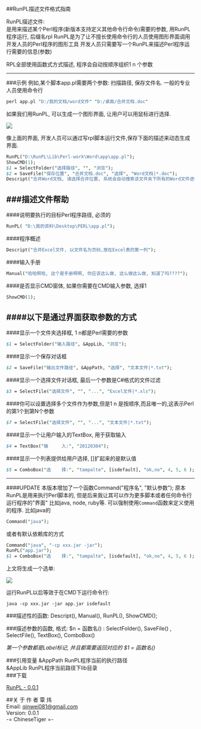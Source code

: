 ##RunPL描述文件格式指南

 RunPL描述文件:  
      是用来描述某个Perl程序(新版本支持定义其他命令行命令)需要的参数, 用RunPL程序运行, 后缀名rpl
 RunPL是为了让不擅长使用命令行的人员使用图形界面调用开发人员的Perl程序的图形工具
 开发人员只需要写一个RunPL来描述Perl程序运行需要的信息(参数)
 
 RPL全部使用函数式方式描述,  程序会自动按顺序组织$1~$n 个参数

---
###示例
  例如,某个脚本app.pl需要两个参数: 扫描路径, 保存文件名. 一般的专业人员使用命令行


```perl
perl app.pl "D:/我的文档/word文件" "D:/桌面/合并文档.doc"
```

  如果我们用RunPL, 可以生成一个图形界面, 让用户可以用鼠标进行选择.

<img src="https://raw.github.com/LoginQin/RunPL/master/assert/combineword.png" />

  像上面的界面, 开发人员可以通过写rpl脚本运行文件,保存下面的描述来动态生成界面.


```perl
RunPL("D:\RunPL\Lib\Perl-work\Word\app\app.pl");
ShowCMD(1);
$1 = SelectFolder("选择路径", "", "浏览");
$2 = SaveFile("保存位置", "合并文档.doc", "选择", "Word文档|*.doc");
Descript("合并Word文档, 请选择合并位置, 系统会自动搜索该文件夹下所有的Word文件进行合并~");
```

###描述文件帮助
----

####说明要执行的目标Perl程序路径, 必须的
```perl
RunPL( "D:\我的资料\Desktop\PERL\app.pl");
```
####程序概述
```perl
Descript("合并Excel文件, 以文件名为页码,放在Excel表的第一列");
```
####输入手册
```perl
Manual("哈哈啊哈, 这个是手册啊啊, 你应该这么做, 这么做这么做, 知道了吗????");
```
####是否显示CMD窗体, 如果你需要在CMD输入参数, 选择1
```perl
ShowCMD(1);
```
####以下是通过界面获取参数的方式
----

####显示一个文件夹选择框, $1~$n都是Perl需要的参数
```perl 
$1 = SelectFolder("输入路径", &AppLib, "浏览");  
```
####显示一个保存对话框
```perl
$2 = SaveFile("输出文件路径", &AppPath, "选择", "文本文件|*.txt");
```
####显示一个选择文件对话框, 最后一个参数是C#格式的文件过滤
```perl
$3 = SelectFile("选择文件", "", "...", "Excel文件|*.xls");
```
####你可以设置选择多个文件作为参数,但是$1~$n 是按顺序,而且唯一的,这表示Perl的第1个到第N个参数
```perl
$7 = SelectFile("选择文件", "", "...", "文本文件|*.txt");
```
####显示一个让用户输入的TextBox, 用于获取输入
```perl
$4 = TextBox("输     入:", "20120304");
```
####显示一个列表提供给用户选择, []扩起来的是默认值
```perl
$5 = ComboBox("选    择:", "tampalte", [isdefault], "ok,no", 4, 5, 6 );
```
---------------------------------------------------------------------------------------------
####UPDATE
本版本增加了一个函数Command("程序名", "默认参数");
  原本RunPL是用来执行Perl脚本的, 但是后来我让其可以作为更多脚本或者任何命令行运行程序的"界面"
比如java, node, ruby等.
 可以强制使用`Command`函数来定义使用的程序.
 比如java的

```perl
Command("java");
```
或者有默认依赖库的方式

```perl
Command("java", "-cp xxx.jar -jar");
RunPL("app.jar");
$1 = ComboBox("选    择:", "tampalte", [isdefault], "ok,no", 4, 5, 6 );
```
上文将生成一个选单:

<img src="https://raw.github.com/LoginQin/RunPL/master/assert/combox.png" />

运行RunPL以后等效于在CMD下运行命令行:

```shell
java -cp xxx.jar -jar app.jar isdefault 
```

###描述性的函数: 
    Descript(), Manual(), RunPL(), ShowCMD();

###描述参数的函数, 格式: $n = 函数名() :
    SelectFolder(), SaveFile() , SelectFile(), TextBox(), ComboBox()

   *第一个参数都是Label标记,  并且都需要返回对应的  $1 = 函数名()*

###引用变量
    &AppPath  RunPL程序当前的执行路径  
    &AppLib   RunPL程序当前路径下lib目录  
###下载

[RunPL - 0.0.1](https://raw.github.com/LoginQin/RunPL/master/assert/RunPL.zip)

##关 于 作  者
覃 炜  
Email: qinwei081@gmail.com  
Version: 0.0.1  
-= ChineseTiger =-  


